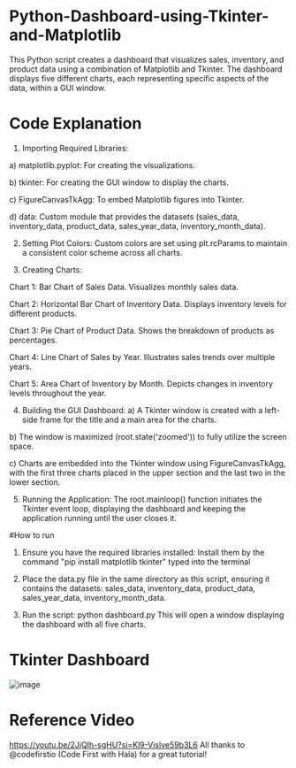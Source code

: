 # Python-Dashboard-using-Tkinter-and-Matplotlib
This Python script creates a dashboard that visualizes sales, inventory, and product data using a combination of Matplotlib and Tkinter. The dashboard displays five different charts, each representing specific aspects of the data, within a GUI window.

# Code Explanation
1. Importing Required Libraries:

a) matplotlib.pyplot: For creating the visualizations.

b) tkinter: For creating the GUI window to display the charts.

c) FigureCanvasTkAgg: To embed Matplotlib figures into Tkinter.

d) data: Custom module that provides the datasets (sales_data, inventory_data, product_data, sales_year_data, inventory_month_data).


2. Setting Plot Colors:
Custom colors are set using plt.rcParams to maintain a consistent color scheme across all charts.


3. Creating Charts:

Chart 1: Bar Chart of Sales Data. Visualizes monthly sales data.

Chart 2: Horizontal Bar Chart of Inventory Data. Displays inventory levels for different products.

Chart 3: Pie Chart of Product Data. Shows the breakdown of products as percentages.

Chart 4: Line Chart of Sales by Year. Illustrates sales trends over multiple years.

Chart 5: Area Chart of Inventory by Month. Depicts changes in inventory levels throughout the year.

4. Building the GUI Dashboard:
a) A Tkinter window is created with a left-side frame for the title and a main area for the charts.

b) The window is maximized (root.state('zoomed')) to fully utilize the screen space.

c) Charts are embedded into the Tkinter window using FigureCanvasTkAgg, with the first three charts placed in the upper section and the last two in the lower section.


5. Running the Application:
The root.mainloop() function initiates the Tkinter event loop, displaying the dashboard and keeping the application running until the user closes it.


#How to run
1. Ensure you have the required libraries installed: Install them by the command "pip install matplotlib tkinter" typed into the terminal

2. Place the data.py file in the same directory as this script, ensuring it contains the datasets: sales_data, inventory_data, product_data, sales_year_data, inventory_month_data.

3. Run the script: python dashboard.py
   This will open a window displaying the dashboard with all five charts.


# Tkinter Dashboard
![image](https://github.com/user-attachments/assets/3b250c06-1e20-48eb-a5af-33bd9012c785)


# Reference Video
https://youtu.be/2JjQIh-sgHU?si=Kl9-Vjslve59b3L6
All thanks to @codefirstio (Code First with Hala) for a great tutorial!

